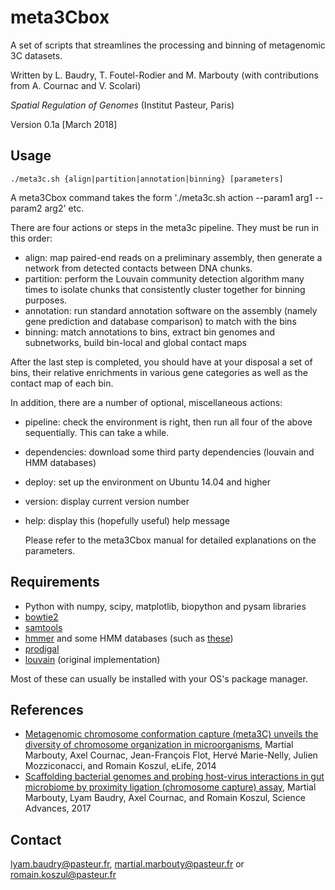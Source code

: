 # meta3Cbox 

A set of scripts that streamlines the processing and binning of metagenomic 3C datasets.
    
Written by L. Baudry, T. Foutel-Rodier and M. Marbouty (with contributions from A. Cournac and V. Scolari)

*Spatial Regulation of Genomes* (Institut Pasteur, Paris)
    
Version 0.1a [March 2018]
    
## Usage


    ./meta3c.sh {align|partition|annotation|binning} [parameters]

    
A meta3Cbox command takes the form './meta3c.sh action --param1 arg1 --param2 arg2' etc.
    
There are four actions or steps in the meta3c pipeline. They must be run in this order:
    
* align: map paired-end reads on a preliminary assembly, then generate a network from
 detected contacts between DNA chunks.
* partition: perform the Louvain community detection algorithm many times to isolate
     chunks that consistently cluster together for binning purposes.
* annotation: run standard annotation software on the assembly (namely gene prediction
      and database comparison) to match with the bins
* binning: match annotations to bins, extract bin genomes and subnetworks, build bin-local
   and global contact maps
    
After the last step is completed, you should have at your disposal a set of bins, their relative
enrichments in various gene categories as well as the contact map of each bin.
    
In addition, there are a number of optional, miscellaneous actions:
    
* pipeline: check the environment is right, then run all four of the above sequentially.
    This can take a while.
* dependencies: download some third party dependencies (louvain and HMM databases)
* deploy: set up the environment on Ubuntu 14.04 and higher
* version: display current version number
* help: display this (hopefully useful) help message
    
   Please refer to the meta3Cbox manual for detailed explanations on the parameters.
   
## Requirements

* Python with numpy, scipy, matplotlib, biopython and pysam libraries
* [bowtie2](http://bowtie-bio.sourceforge.net/bowtie2/index.shtml)
* [samtools](http://www.htslib.org/)
* [hmmer](http://hmmer.org/) and some HMM databases (such as [these](http://dl.pasteur.fr/fop/5eHgTGww/modele_HMM.tar.gz))
* [prodigal](https://github.com/hyattpd/Prodigal)
* [louvain](https://sourceforge.net/projects/louvain/) (original implementation)

Most of these can usually be installed with your OS's package manager.

## References

* [Metagenomic chromosome conformation capture (meta3C) unveils the diversity of chromosome organization in microorganisms](https://www.ncbi.nlm.nih.gov/pmc/articles/PMC4381813/), Martial Marbouty, Axel Cournac, Jean-François Flot, Hervé Marie-Nelly, Julien Mozziconacci, and Romain Koszul, eLife, 2014
* [Scaffolding bacterial genomes and probing host-virus interactions in gut microbiome by proximity ligation (chromosome capture) assay](https://www.ncbi.nlm.nih.gov/pmc/articles/PMC5315449/), Martial Marbouty, Lyam Baudry, Axel Cournac, and Romain Koszul, Science Advances, 2017
    
## Contact

lyam.baudry@pasteur.fr, martial.marbouty@pasteur.fr or romain.koszul@pasteur.fr
    

